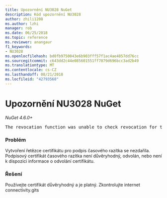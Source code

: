 ```yaml
---
title: Upozornění NU3028 NuGet
description: Kód upozornění NU3028
author: zhili1208
ms.author: lzhi
manager: rob
ms.date: 06/25/2018
ms.topic: reference
ms.reviewer: anangaur
f1_keywords:
- NU3028
ms.openlocfilehash: bd0fb9750043e6b903fff57f1ac4ae4857dd76cc
ms.sourcegitcommit: c643dd2c44e085601551ff7079d696bcc3ad2b49
ms.translationtype: MT
ms.contentlocale: cs-CZ
ms.lasthandoff: 08/21/2018
ms.locfileid: "42793568"
---
```

# <a name="nuget-warning-nu3028"></a>Upozornění NU3028 NuGet

*NuGet 4.6.0+*

<pre>The revocation function was unable to check revocation for the certificate.</pre>

### <a name="issue"></a>Problém
Vytvoření řetězce certifikátu pro podpis časového razítka se nezdařila. Podpisový certifikát časového razítka není důvěryhodný, odvolán, nebo není k dispozici informace o odvolání certifikátu.

### <a name="solution"></a>Řešení
Používejte certifikát důvěryhodný a je platný. Zkontrolujte internet connectivity.gits
